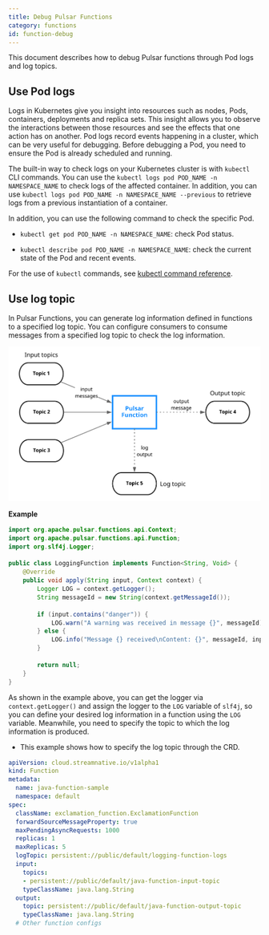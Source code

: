 ```yaml
---
title: Debug Pulsar Functions
category: functions
id: function-debug
---
```


This document describes how to debug Pulsar functions through Pod logs and log topics.

## Use Pod logs

Logs in Kubernetes give you insight into resources such as nodes, Pods, containers, deployments and replica sets. This insight allows you to observe the interactions between those resources and see the effects that one action has on another. Pod logs record events happening in a cluster, which can be very useful for debugging. Before debugging a Pod, you need to ensure the Pod is already scheduled and running.

The built-in way to check logs on your Kubernetes cluster is with `kubectl` CLI commands. You can use the `kubectl logs pod POD_NAME -n NAMESPACE_NAME` to check logs of the affected container. In addition, you can use `kubectl logs pod POD_NAME -n NAMESPACE_NAME --previous` to retrieve logs from a previous instantiation of a container.

In addition, you can use the following command to check the specific Pod.

- `kubectl get pod POD_NAME -n NAMESPACE_NAME`: check Pod status.

- `kubectl describe pod POD_NAME -n NAMESPACE_NAME`: check the current state of the Pod and recent events.

For the use of `kubectl` commands, see [kubectl command reference](https://kubernetes.io/docs/reference/generated/kubectl/kubectl-commands).

## Use log topic

In Pulsar Functions, you can generate log information defined in functions to a specified log topic. You can configure consumers to consume messages from a specified log topic to check the log information.

![Pulsar Functions core programming model](../assets/pulsar-functions-overview.png)

**Example**

```java
import org.apache.pulsar.functions.api.Context;
import org.apache.pulsar.functions.api.Function;
import org.slf4j.Logger;

public class LoggingFunction implements Function<String, Void> {
    @Override
    public void apply(String input, Context context) {
        Logger LOG = context.getLogger();
        String messageId = new String(context.getMessageId());

        if (input.contains("danger")) {
            LOG.warn("A warning was received in message {}", messageId);
        } else {
            LOG.info("Message {} received\nContent: {}", messageId, input);
        }

        return null;
    }
}
```

As shown in the example above, you can get the logger via `context.getLogger()` and assign the logger to the `LOG` variable of `slf4j`, so you can define your desired log information in a function using the `LOG` variable. Meanwhile, you need to specify the topic to which the log information is produced.

- This example shows how to specify the log topic through the CRD.

```yaml
apiVersion: cloud.streamnative.io/v1alpha1
kind: Function
metadata:
  name: java-function-sample
  namespace: default
spec:
  className: exclamation_function.ExclamationFunction
  forwardSourceMessageProperty: true
  maxPendingAsyncRequests: 1000
  replicas: 1
  maxReplicas: 5
  logTopic: persistent://public/default/logging-function-logs
  input:
    topics:
    - persistent://public/default/java-function-input-topic
    typeClassName: java.lang.String
  output:
    topic: persistent://public/default/java-function-output-topic
    typeClassName: java.lang.String
  # Other function configs
```